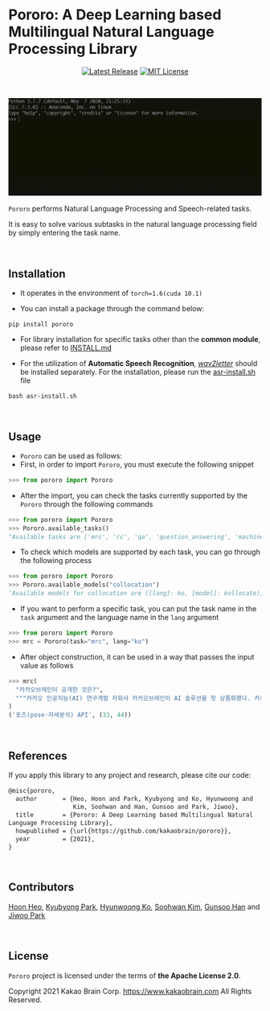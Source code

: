 # Pororo: A Deep Learning based Multilingual Natural Language Processing Library

<p align="center">
  <a href="https://github.com/kakaobrain/pororo/releases"><img alt="Latest Release" src="https://img.shields.io/github/release/kakaobrain/pororo.svg" /></a>
  <a href="https://github.com/kakaobrain/pororo/blob/master/LICENSE"><img alt="MIT License" src="https://img.shields.io/github/license/kakaobrain/pororo.svg?color=blue" /></a>
</p>

<br>

![](assets/usage.gif)

`Pororo` performs Natural Language Processing and Speech-related tasks.

It is easy to solve various subtasks in the natural language processing field by simply entering the task name.

<br>

## Installation

- It operates in the environment of `torch=1.6(cuda 10.1)`

- You can install a package through the command below:

```console
pip install pororo
```

- For library installation for specific tasks other than the **common module**, please refer to [INSTALL.md](INSTALL.md)

- For the utilization of **Automatic Speech Recognition**, [_wav2letter_](https://github.com/facebookresearch/wav2letter) should be installed separately. For the installation, please run the [asr-install.sh](asr-install.sh) file

```console
bash asr-install.sh
```

<br>

## Usage

- `Pororo` can be used as follows:
- First, in order to import `Pororo`, you must execute the following snippet

```python
>>> from pororo import Pororo
```

- After the import, you can check the tasks currently supported by the `Pororo` through the following commands

```python
>>> from pororo import Pororo
>>> Pororo.available_tasks()
"Available tasks are ['mrc', 'rc', 'qa', 'question_answering', 'machine_reading_comprehension', 'reading_comprehension', 'sentiment', 'sentiment_analysis', 'nli', 'natural_language_inference', 'inference', 'fill', 'fill_in_blank', 'fib', 'para', 'pi', 'cse', 'contextual_subword_embedding', 'similarity', 'sts', 'semantic_textual_similarity', 'sentence_similarity', 'sentvec', 'sentence_embedding', 'sentence_vector', 'se', 'inflection', 'morphological_inflection', 'g2p', 'grapheme_to_phoneme', 'grapheme_to_phoneme_conversion', 'w2v', 'wordvec', 'word2vec', 'word_vector', 'word_embedding', 'tokenize', 'tokenise', 'tokenization', 'tokenisation', 'tok', 'segmentation', 'seg', 'mt', 'machine_translation', 'translation', 'pos', 'tag', 'pos_tagging', 'tagging', 'const', 'constituency', 'constituency_parsing', 'cp', 'pg', 'collocation', 'collocate', 'col', 'word_translation', 'wt', 'summarization', 'summarisation', 'text_summarization', 'text_summarisation', 'summary', 'gec', 'review', 'review_scoring', 'lemmatization', 'lemmatisation', 'lemma', 'ner', 'named_entity_recognition', 'entity_recognition', 'zero-topic', 'dp', 'dep_parse', 'caption', 'captioning', 'asr', 'speech_recognition', 'st', 'speech_translation', 'ocr', 'srl', 'semantic_role_labeling', 'p2g', 'aes', 'essay', 'qg', 'question_generation', 'age_suitability']"
```

- To check which models are supported by each task, you can go through the following process

```python
>>> from pororo import Pororo
>>> Pororo.available_models("collocation")
'Available models for collocation are ([lang]: ko, [model]: kollocate), ([lang]: en, [model]: collocate), ([lang]: ja, [model]: collocate), ([lang]: zh, [model]: collocate)'
```

- If you want to perform a specific task, you can put the task name in the `task` argument and the language name in the `lang` argument

```python
>>> from pororo import Pororo
>>> mrc = Pororo(task="mrc", lang="ko")
```

- After object construction, it can be used in a way that passes the input value as follows

```python
>>> mrc(
  "카카오브레인이 공개한 것은?",
  """카카오 인공지능(AI) 연구개발 자회사 카카오브레인이 AI 솔루션을 첫 상품화했다. 카카오는 카카오브레인 '포즈(pose·자세분석) API'를 유료 공개한다고 24일 밝혔다. 카카오브레인이 AI 기술을 유료 API를 공개하는 것은 처음이다. 공개하자마자 외부 문의가 쇄도한다. 포즈는 AI 비전(VISION, 영상·화면분석) 분야 중 하나다. 카카오브레인 포즈 API는 이미지나 영상을 분석해 사람 자세를 추출하는 기능을 제공한다."""
)
('포즈(pose·자세분석) API', (33, 44))
```

<br>

## References

If you apply this library to any project and research, please cite our code:

```
@misc{pororo,
  author       = {Heo, Hoon and Park, Kyubyong and Ko, Hyunwoong and
                  Kim, Soohwan and Han, Gunsoo and Park, Jiwoo},
  title        = {Pororo: A Deep Learning based Multilingual Natural Language Processing Library},
  howpublished = {\url{https://github.com/kakaobrain/pororo}},
  year         = {2021},
}
```

<br>

## Contributors

[Hoon Heo](https://github.com/huffon), [Kyubyong Park](https://github.com/Kyubyong), [Hyunwoong Ko](https://github.com/hyunwoongko), [Soohwan Kim](https://github.com/sooftware), [Gunsoo Han](https://github.com/robinsongh381) and [Jiwoo Park](https://github.com/bernardscumm)

<br>

## License

`Pororo` project is licensed under the terms of **the Apache License 2.0**.

Copyright 2021 Kakao Brain Corp. <https://www.kakaobrain.com> All Rights Reserved.
